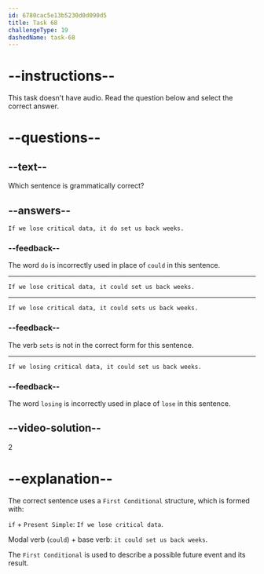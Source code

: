 ```yaml
---
id: 6780cac5e13b5230d0d090d5
title: Task 68
challengeType: 19
dashedName: task-68
---
```


# --instructions--

This task doesn't have audio. Read the question below and select the correct answer.

# --questions--

## --text--

Which sentence is grammatically correct?

## --answers--

`If we lose critical data, it do set us back weeks.`

### --feedback--

The word `do` is incorrectly used in place of `could` in this sentence.

---

`If we lose critical data, it could set us back weeks.`

---

`If we lose critical data, it could sets us back weeks.`

### --feedback--

The verb `sets` is not in the correct form for this sentence.

---

`If we losing critical data, it could set us back weeks.`

### --feedback--

The word `losing` is incorrectly used in place of `lose` in this sentence.

## --video-solution--

2

# --explanation--

The correct sentence uses a `First Conditional` structure, which is formed with:

`if` + `Present Simple`: `If we lose critical data`.

Modal verb (`could`) + base verb: `it could set us back weeks`.


The `First Conditional` is used to describe a possible future event and its result.
